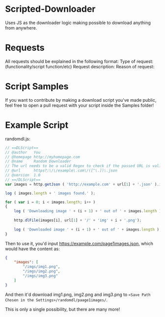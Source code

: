 # Scripted-Downloader
Uses JS as the downloader logic making possible to download anything from anywhere.

# Requests
All requests should be explained in the following format:
Type of request: (functionality/script function/etc)
Request description: <description>
Reason of request: <reason>

# Script Samples
If you want to contribute by making a download script you've made public, feel free to open a pull request with your script inside the Samples folder!

# Example Script
randomdl.js:
```javascript
// ==DLScript==
// @author   You
// @homepage http://myhomepage.com
// @name     Random Downloader
// The url needs to be a valid Regex to check if the passed URL is valid
// @url      https?:\/\/example\.com\/([^\.])\.json
// @version  1.0
// ==/DLScript==
var images = http.getJson ( 'http://example.com' + url[1] + '.json' ).images;

log ( images.length + ' images found.' );

for ( var i = 0; i < images.length; i++ )
{
	log ( 'Downloading image ' + (i + 1) + ' out of ' + images.length );
	
	http.dlFile(images[i], url[1] + '/' + 'img' + i + '.png');
	
	log ( 'Downloaded image ' + (i + 1) + ' out of ' + images.length );
}
```

Then to use it, you'd input https://example.com/page1images.json, which would have the content as:
```json
{
	"images": [
		"/imgs/img1.png",
		"/imgs/img2.png",
		"/imgs/img3.png"
	]
}
```

And then it'd download img1.png, img2.png and img3.png to `<Save Path Chosen in the Settings>/randomdl/paage1images/`.

This is only a single possibility, but there are many more!
